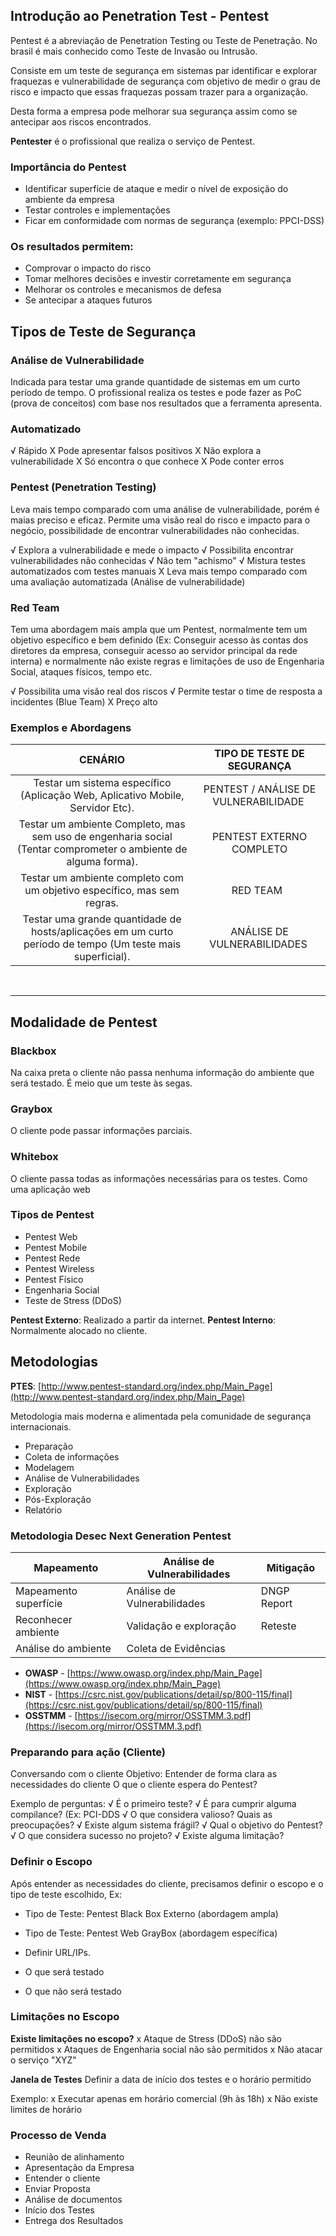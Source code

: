 
## **Introdução ao Penetration Test - Pentest**
 
Pentest é a abreviação de Penetration Testing ou Teste de Penetração. No brasil é mais conhecido como Teste de Invasão ou Intrusão.

Consiste em um teste de segurança em sistemas par identificar e explorar fraquezas e vulnerabilidade de segurança com objetivo de medir o grau de risco e impacto que essas fraquezas possam trazer para a organização.

Desta forma a empresa pode melhorar sua segurança assim como se antecipar aos riscos encontrados.

**Pentester** é o profissional que realiza o serviço de Pentest.


### Importância do Pentest

-   Identificar superfície de ataque e medir o nível de exposição do ambiente da empresa
-   Testar controles e implementações
-   Ficar em conformidade com normas de segurança (exemplo: PPCI-DSS)

  
### Os resultados permitem:

-   Comprovar o impacto do risco
-   Tomar melhores decisões e investir corretamente em segurança
-   Melhorar os controles e mecanismos de defesa
-   Se antecipar a ataques futuros

 
## **Tipos de Teste de Segurança**

  

### Análise de Vulnerabilidade

Indicada para testar uma grande quantidade de sistemas em um curto período de tempo.
O profissional realiza os testes e pode fazer as PoC (prova de conceitos) com base nos resultados que a ferramenta apresenta.

### Automatizado

√ Rápido
X Pode apresentar falsos positivos
X Não explora a vulnerabilidade
X Só encontra o que conhece
X Pode conter erros

  
###  Pentest (Penetration Testing)

Leva mais tempo comparado com uma análise de vulnerabilidade, porém é maias preciso e eficaz. Permite uma visão real do risco e impacto para o negócio, possibilidade de encontrar vulnerabilidades não conhecidas.

√ Explora a vulnerabilidade e mede o impacto
√ Possibilita encontrar vulnerabilidades não conhecidas
√ Não tem "achismo"
√ Mistura testes automatizados com testes manuais
X Leva mais tempo comparado com uma avaliação automatizada (Análise de vulnerabilidade)


### Red Team

Tem uma abordagem mais ampla que um Pentest, normalmente tem um objetivo específico e bem definido (Ex: Conseguir acesso às contas dos diretores da empresa, conseguir acesso ao servidor principal da rede interna) e normalmente não existe regras e limitações de uso de Engenharia Social, ataques físicos, tempo etc.

√ Possibilita uma visão real dos riscos
√ Permite testar o time de resposta a incidentes (Blue Team)
X Preço alto


###  Exemplos e Abordagens

  

**CENÁRIO** | **TIPO DE TESTE DE SEGURANÇA**
:------------: | :------:
Testar um sistema específico (Aplicação Web, Aplicativo Mobile, Servidor Etc). | PENTEST / ANÁLISE DE VULNERABILIDADE 
Testar um ambiente Completo, mas sem uso de engenharia social (Tentar comprometer o ambiente de alguma forma). | PENTEST EXTERNO COMPLETO 
Testar um ambiente completo com um objetivo específico, mas sem regras. | RED TEAM   
Testar uma grande quantidade de hosts/aplicações em um curto período de tempo (Um teste mais superficial). | ANÁLISE DE VULNERABILIDADES 

              

  ---

## **Modalidade de Pentest**

  
### Blackbox

Na caixa preta o cliente não passa nenhuma informação do ambiente que será testado. É meio que um teste às segas.

### Graybox

O cliente pode passar informações parciais.

### Whitebox

O cliente passa todas as informações necessárias para os testes. Como uma aplicação web


### Tipos de Pentest

-   Pentest Web
-   Pentest Mobile
-   Pentest Rede
-   Pentest Wireless
-   Pentest Físico
-   Engenharia Social
-   Teste de Stress (DDoS)

**Pentest Externo**: Realizado a partir da internet.
**Pentest Interno**: Normalmente alocado no cliente.


## Metodologias

 
**PTES**: [http://www.pentest-standard.org/index.php/Main_Page](http://www.pentest-standard.org/index.php/Main_Page)

Metodologia mais moderna e alimentada pela comunidade de segurança internacionais.

-   Preparação
-   Coleta de informações
-   Modelagem
-   Análise de Vulnerabilidades
-   Exploração
-   Pós-Exploração
-   Relatório

### Metodologia Desec Next Generation Pentest

  

**Mapeamento** | **Análise de Vulnerabilidades** | **Mitigação**
--------|---------|---------
Mapeamento superfície | Análise de Vulnerabilidades | DNGP Report
Reconhecer ambiente   | Validação e exploração      | Reteste
Análise do ambiente   | Coleta de Evidências


- **OWASP** - [https://www.owasp.org/index.php/Main_Page](https://www.owasp.org/index.php/Main_Page)
- **NIST** - [https://csrc.nist.gov/publications/detail/sp/800-115/final](https://csrc.nist.gov/publications/detail/sp/800-115/final)
- **OSSTMM** - [https://isecom.org/mirror/OSSTMM.3.pdf](https://isecom.org/mirror/OSSTMM.3.pdf)

  
### Preparando para ação (Cliente)


Conversando com o cliente
Objetivo: Entender de forma clara as necessidades do cliente
O que o cliente espera do Pentest?

Exemplo de perguntas:
√ É o primeiro teste?
√ É para cumprir alguma compilance? (Ex: PCI-DDS
√ O que considera valioso? Quais as preocupações?
√ Existe algum sistema frágil?
√ Qual o objetivo do Pentest?
√ O que considera sucesso no projeto?
√ Existe alguma limitação?

### Definir o Escopo

Após entender as necessidades do cliente, precisamos definir o escopo e o tipo de teste escolhido, Ex:

-   Tipo de Teste: Pentest Black Box Externo (abordagem ampla)
-   Tipo de Teste: Pentest Web GrayBox (abordagem específica)

-   Definir URL/IPs.
-   O que será testado
-   O que não será testado

### Limitações no Escopo

**Existe limitações no escopo?**
x Ataque de Stress (DDoS) não são permitidos
x Ataques de Engenharia social não são permitidos
x Não atacar o serviço "XYZ"

**Janela de Testes**
Definir a data de início dos testes e o horário permitido

Exemplo:
x Executar apenas em horário comercial (9h às 18h)
x Não existe limites de horário


### Processo de Venda

-   Reunião de alinhamento
-   Apresentação da Empresa
-   Entender o cliente
-   Enviar Proposta
-   Análise de documentos
-   Início dos Testes
-   Entrega dos Resultados